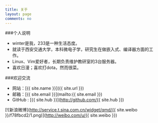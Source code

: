 ```yaml
---
title: 关于
layout: page
comments: no
---
```


###个人说明

* winter是我，233是一种生活态度。
* 就读于西安交通大学，本科微电子学，研究生在做嵌入式、编译器方面的工作。
* Linux、Vim爱好者，长期负责维护教研室的3台服务器。
* 喜欢日漫；喜欢打dota，然而很菜。

###欢迎交流

* 网站：[{{ site.name }}]({{ site.url }})
* 邮箱：[{{ site.email }}](mailto:{{ site.email }})
* GitHub : [{{ site.hub }}](http://github.com/{{ site.hub }})

[![新浪微博](http://service.t.sina.com.cn/widget/qmd/{{ site.weibo }}/f78fbcd2/1.png)](http://weibo.com/u/{{ site.weibo }})
